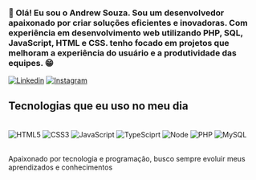 ### 👋 Olá! Eu sou o Andrew Souza. Sou um desenvolvedor apaixonado por criar soluções eficientes e inovadoras. Com experiência em desenvolvimento web utilizando PHP, SQL, JavaScript, HTML e CSS. tenho focado em projetos que melhoram a experiência do usuário e a produtividade das equipes. 😁

[![Linkedin](https://img.shields.io/badge/LinkedIn-0077B5?style=for-the-badge&logo=linkedin&logoColor=white)](https://www.linkedin.com/in/andrew-gouv%C3%AAa-551b052a6/)
[![Instagram](https://img.shields.io/badge/Instagram-E4405F?style=for-the-badge&logo=instagram&logoColor=white)](https://www.instagram.com/andrewgs_?igsh=MTlmOHNoOWxjcXpyNA==)

## Tecnologias que eu uso no meu dia

<div style="display: inline_block"><br />
    <img align="center" alt="HTML5" src="https://img.shields.io/badge/HTML-239120?style=for-the-badge&logo=html5&logoColor=white">
    <img align="center" alt="CSS3" src="https://img.shields.io/badge/CSS-239120?&style=for-the-badge&logo=css3&logoColor=white">
      <img align="center" alt="JavaScript" src="https://img.shields.io/badge/JavaScript-F7DF1E?style=for-the-badge&logo=javascript&logoColor=black">
        <img align="center" alt="TypeSciprt" src="https://shields.io/badge/TypeScript-3178C6?logo=TypeScript&logoColor=FFF&style=for-the-badge">
       <img align="center" alt="Node" src="https://img.shields.io/badge/Node.js-43853D?style=for-the-badge&logo=node.js&logoColor=white">
         <img align="center" alt="PHP" src="https://img.shields.io/badge/PHP-777BB4?style=for-the-badge&logo=php&logoColor=white">
        <img align="center" alt="MySQL" src="https://img.shields.io/badge/MySQL-00000F?style=for-the-badge&logo=mysql&logoColor=white">
       
</div><br />

Apaixonado por tecnologia e programação, busco sempre evoluir meus aprendizados e conhecimentos

